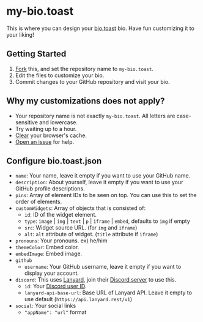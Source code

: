 # my-bio.toast
This is where you can design your [bio.toast](https://github.com/bio-toast/bio.toast) bio.
Have fun customizing it to your liking!

## Getting Started
1. [Fork](https://github.com/bio-toast/bio.toast/fork) this, and set the repository name to `my-bio.toast`.
2. Edit the files to customize your bio.
3. Commit changes to your GitHub repository and visit your bio.

## Why my customizations does not apply?
- Your repository name is not exactly `my-bio.toast`. All letters are case-sensitive and lowercase.
- Try waiting up to a hour.
- [Clear](https://support.google.com/accounts/answer/32050) your browser's cache.
- [Open an issue](https://github.com/bio-toast/bio.toast/issues/new) for help.

## Configure bio.toast.json
- `name`: Your name, leave it empty if you want to use your GitHub name.
- `description`: About yourself, leave it empty if you want to use your GitHub profile descriptions.
- `pins`: Array of element IDs to be seen on top. You can use this to set the order of elements.
- `customWidgets`: Array of objects that is consisted of:
    - `id`: ID of the widget element. 
    - `type`: `image` | `img` | `text` | `p` | `iframe` | `embed`, defaults to `img` if empty
    - `src`: Widget source URL. (for `img` and `iframe`)
    - `alt`: `alt` attribute of widget. (`title` attribute if `iframe`)
- `pronouns`: Your pronouns. ex\) he/him
- `themeColor`: Embed color.
- `embedImage`: Embed image.
- `github`
    - `username`: Your GitHub username, leave it empty if you want to display your account.
- `discord`: This uses [Lanyard](https://github.com/Phineas/lanyard), join their [Discord server](https://discord.gg/lanyard) to use this.
    - `id`: Your [Discord user ID](https://support.discord.com/hc/en-us/articles/206346498-Where-can-I-find-my-User-Server-Message-ID). 
    - `lanyard-api-base-url`: Base URL of Lanyard API. Leave it empty to use default (`https://api.lanyard.rest/v1`)
- `social`: Your social links
    - `"appName": "url"` format